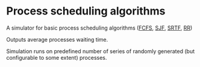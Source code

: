 # Process scheduling algorithms

A simulator for basic process scheduling algorithms ([FCFS](https://en.wikipedia.org/wiki/Scheduling_(computing)#First_come,_first_served), [SJF](https://en.wikipedia.org/wiki/Scheduling_(computing)#Priority_scheduling), [SRTF](https://en.wikipedia.org/wiki/Scheduling_(computing)#Shortest_remaining_time_first), [RR](https://en.wikipedia.org/wiki/Scheduling_(computing)#Round-robin_scheduling))

Outputs average processes waiting time.

Simulation runs on predefined number of series of randomly generated (but configurable to some extent) processes.
